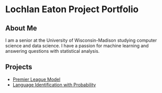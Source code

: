 # Lochlan Eaton Project Portfolio

## About Me
I am a senior at the University of Wisconsin-Madison studying computer science and data science. I have a passion for machine learning and answering questions with statistical analysis. 

## Projects 
* [Premier League Model](projects/pl_model/)
* [Language Identification with Probability](language_identification)


